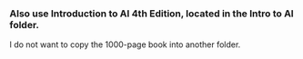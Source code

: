 ### Also use Introduction to AI 4th Edition, located in the Intro to AI folder.

I do not want to copy the 1000-page book into another folder.
